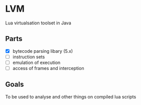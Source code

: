 # LVM
Lua virtualsation toolset in Java

## Parts
- [x] bytecode parsing libary (5.x)
- [ ] instruction sets
- [ ] emulation of execution
- [ ] access of frames and interception

## Goals
To be used to analyse and other things on compiled lua scripts
